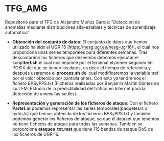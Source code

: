 # TFG_AMG
Repositorio para el TFG de Alejandro Muñoz García: "Detección de anomalías mediante distribuciones alfa-estables y técnicas de aprendizaje automático"

- **Obtención del conjunto de datos**: El conjunto de datos que hemos utilizado ha sido el UGR'16 (https://nesg.ugr.es/nesg-ugr16/), el cual nos proporciona unas series temporales para diferentes semanas. Tras descomprimir los ficheros que deseemos debemos ejecutar el script**tref.sh** el
cual nos imprime por el terminal el primer segundo en POSIX del que se tienen los datos, es decir el
tiempo de referencia y después usaremos el **process.sh** del cual modificaremos la variable tref por el valor obtenido por pantalla antes. Con esto ya tendremos el fichero BPSyPPS.txt (Ficheros realizados por Benjamín Martín Gómez en su TFM: Estudio de la predictibilidad del tráfico en Internet para la detección de anomalías sutiles). 

- **Representación y generación de los ficheros de ataque**: Con el fichero **Parte1.m** podemos representar las series temporales(paquetes/s o bytes/s) que hemos obtenido de los ficheros BPSyPPS.txt y también podemos generar los ficheros de ataque, ya que el dataset que tenemos no tiene ficheros de ataque para todas las semanas. También se porporciona **ataques_tot.mat** que tiene 119 bandas de ataque DoS de los ficheros de UGR'16. 

